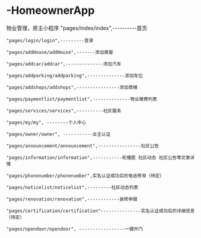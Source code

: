 # -HomeownerApp
物业管理，房主小程序
    "pages/index/index",----------首页

    "pages/login/login",---------登录

    "pages/addHouse/addHouse",-------添加房屋

    "pages/addcar/addcar",--------------添加汽车

    "pages/addparking/addparking",--------------添加车位

    "pages/addshops/addshops",----------------添加商铺

    "pages/paymentlist/paymentlist",--------------物业缴费列表

    "pages/services/services",----------社区服务

    "pages/my/my", --------个人中心

    "pages/owner/owner", -----------业主认证

    "pages/announcement/announcement",----------------社区公告

    "pages/information/information",-----------轮播图 社区动态 社区公告等文章详情

    "pages/phonenumber/phonenumber",实名认证成功后的电话修改（待定）

    "pages/noticelist/noticelist",---------社区动态列表

    "pages/renovation/renovation",------------装修申报

    "pages/certification/certification"---------------实名认证成功后的详细信息（待定）

    "pages/opendoor/opendoor", -----------------一键开门

  
